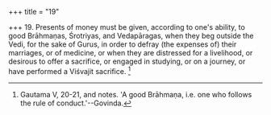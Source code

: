 +++
title = "19"

+++
19. Presents of money must be given, according to one's ability, to good Brāhmaṇas, Śrotriyas, and Vedapāragas, when they beg outside the Vedi, for the sake of Gurus, in order to defray (the expenses of) their marriages, or of medicine, or when they are distressed for a livelihood, or desirous to offer a sacrifice, or engaged in studying, or on a journey, or have performed a Viśvajit sacrifice. [^11] 


[^11]:  Gautama V, 20-21, and notes. 'A good Brāhmaṇa, i.e. one who follows the rule of conduct.'--Govinda.
